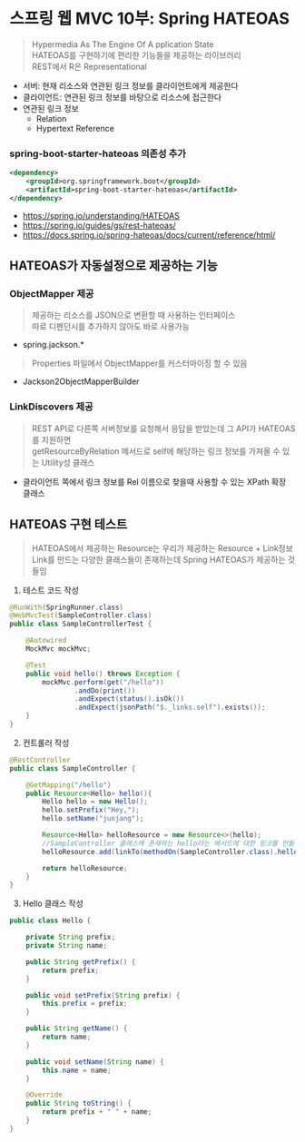 # 스프링 웹 MVC 10부: Spring HATEOAS
> Hypermedia ​A​s ​T​he ​E​ngine ​O​f A​ ​pplication ​S​tate  
> HATEOAS를 구현하기에 편리한 기능들을 제공하는 라이브러리  
> REST에서 R은 Representational  
- 서버: 현재 리소스와 ​연관된 링크 정보​를 클라이언트에게 제공한다
- 클라이언트: ​연관된 링크 정보​를 바탕으로 리소스에 접근한다
- 연관된 링크 정보
  - Rel​ation
  - H​ypertext ​Ref​erence

### spring-boot-starter-hateoas 의존성 추가
```xml
<dependency>
    <groupId>org.springframework.boot</groupId>
    <artifactId>spring-boot-starter-hateoas</artifactId>
</dependency>
```
- https://spring.io/understanding/HATEOAS
- https://spring.io/guides/gs/rest-hateoas/
- https://docs.spring.io/spring-hateoas/docs/current/reference/html/

## HATEOAS가 자동설정으로 제공하는 기능
### ObjectMapper 제공
> 제공하는 리소스를 JSON으로 변환할 때 사용하는 인터페이스  
> 따로 디펜던시를 추가하지 않아도 바로 사용가능  
- spring.jackson.*  
> Properties 파일에서 ObjectMapper를 커스터마이징 할 수 있음  
- Jackson2ObjectMapperBuilder  

### LinkDiscovers 제공
> REST API로 다른쪽 서버정보를 요청해서 응답을 받았는데 그 API가 HATEOAS를 지원하면  
> getResourceByRelation 메서드로 self에 해당하는 링크 정보를 가져올 수 있는 Utility성 클래스  
- 클라이언트 쪽에서 링크 정보를 Rel 이름으로 찾을때 사용할 수 있는 XPath 확장 클래스

## HATEOAS 구현 테스트
> HATEOAS에서 제공하는 Resource는 우리가 제공하는 Resource + Link정보  
> Link를 만드는 다양한 클래스들이 존재하는데 Spring HATEOAS가 제공하는 것들임  

1. 테스트 코드 작성
```java
@RunWith(SpringRunner.class)
@WebMvcTest(SampleController.class)
public class SampleControllerTest {

    @Autowired
    MockMvc mockMvc;

    @Test
    public void hello() throws Exception {
        mockMvc.perform(get("/hello"))
                .andDo(print())
                .andExpect(status().isOk())
                .andExpect(jsonPath("$._links.self").exists());
    }
}
```

2. 컨트롤러 작성
```java
@RestController
public class SampleController {

    @GetMapping("/hello")
    public Resource<Hello> hello(){
        Hello hello = new Hello();
        hello.setPrefix("Hey,");
        hello.setName("junjang");

        Resource<Hello> helloResource = new Resource<>(hello);
        //SampleController 클래스에 존재하는 hello라는 메서드에 대한 링크를 만들어서 self라는 릴레이션을 만들어서 추가함
        helloResource.add(linkTo(methodOn(SampleController.class).hello()).withSelfRel());

        return helloResource;
    }
}
```

3. Hello 클래스 작성
```java
public class Hello {

    private String prefix;
    private String name;

    public String getPrefix() {
        return prefix;
    }

    public void setPrefix(String prefix) {
        this.prefix = prefix;
    }

    public String getName() {
        return name;
    }

    public void setName(String name) {
        this.name = name;
    }

    @Override
    public String toString() {
        return prefix + " " + name;
    }
}
```